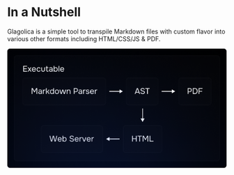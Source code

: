 # In a Nutshell

Glagolica is a simple tool to transpile Markdown files with custom flavor into various other formats including HTML/CSS/JS & PDF.

![Executable](../public/in-a-nutshell.png)
